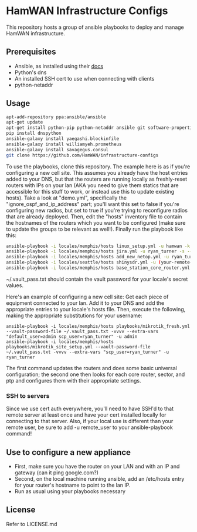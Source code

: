 # HamWAN Infrastructure Configs
This repository hosts a group of ansible playbooks to deploy and manage HamWAN infrastructure.

## Prerequisites
* Ansible, as installed using their [docs](http://docs.ansible.com/intro_installation.html)
* Python's dns
* An installed SSH cert to use when connecting with clients
* python-netaddr

## Usage
```bash
apt-add-repository ppa:ansible/ansible
apt-get update
apt-get install python-pip python-netaddr ansible git software-properties-common -y
pip install dnspython
ansible-galaxy install yaegashi.blockinfile
ansible-galaxy install williamyeh.prometheus
ansible-galaxy install savagegus.consul
git clone https://github.com/HamWAN/infrastructure-configs
```
To use the playbooks, clone this repository. The example here is as if you're configuring a new cell site. This assumes you already have the host entries added to your DNS, but that the routers are running locally as freshly-reset routers with IPs on your lan (AKA you need to give them statics that are accessible for this stuff to work, or instead use this to update existing hosts). Take a look at "demo.yml", specifically the "ignore_ospf_and_ip_address" part; you'll want this set to false if you're configuring new radios, but set to true if you're trying to reconfigure radios that are already deployed. Then, edit the "hosts" inventory file to contain the hostnames of the routers which you want to be configured (make sure to update the groups to be relevant as well!). Finally run the playbook like this:
```bash
ansible-playbook -i locales/memphis/hosts linux_setup.yml -u hamwan -k -K -s --vault-password-file ~/.vault_pass.txt -vvvv
ansible-playbook -i locales/memphis/hosts jira.yml -u ryan_turner -s --vault-password-file ~/.vault_pass.txt -vvvv
ansible-playbook -i locales/memphis/hosts add_new_netop.yml -u ryan_turner -s --vault-password-file ~/.vault_pass.txt -vvvv
ansible-playbook -i locales/seattle/hosts shinysdr.yml -u (your-remote-username) -s --vault-password-file ~/.vault_pass.txt -vvvv
ansible-playbook -i locales/memphis/hosts base_station_core_router.yml --vault-password-file ~/.vault_pass.txt -vvvv -u ryan_turner --limit sco --extra-vars "default_user=admin"
```
~/.vault_pass.txt should contain the vault password for your locale's secret values.

Here's an example of configuring a new cell site:
Get each piece of equipment connected to your lan. Add it to your DNS and add the appropriate entries to your locale's hosts file. Then, execute the following, making the appropriate substitutions for your username:
```base
ansible-playbook -i locales/memphis/hosts playbooks/mikrotik_fresh.yml --vault-password-file ~/.vault_pass.txt -vvvv --extra-vars "default_user=admin scp_user=ryan_turner" -u admin
ansible-playbook -i locales/memphis/hosts playbooks/mikrotik_site_setup.yml --vault-password-file ~/.vault_pass.txt -vvvv --extra-vars "scp_user=ryan_turner" -u ryan_turner
```
The first command updates the routers and does some basic universal configuration; the second one then looks for each core router, sector, and ptp and configures them with their appropriate settings.

### SSH to servers
Since we use cert auth everywhere, you'll need to have SSH'd to that remote server at least once and have your cert installed locally for connecting to that server. Also, if your local use is different than your remote user, be sure to add -u remote_user to your ansible-playbook command!

## Use to configure a new appliance
* First, make sure you have the router on your LAN and with an IP and gateway (can it ping google.com?)
* Second, on the local machine running ansible, add an /etc/hosts entry for your router's hostname to point to the lan IP.
* Run as usual using your playbooks necessary

## License
Refer to LICENSE.md
